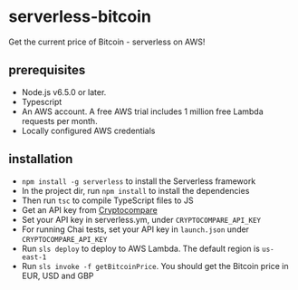 # serverless-bitcoin
Get the current price of Bitcoin - serverless on AWS!

## prerequisites
- Node.js v6.5.0 or later.
- Typescript
- An AWS account. A free AWS trial includes 1 million free Lambda requests per month.
- Locally configured AWS credentials

## installation
- `npm install -g serverless` to install the Serverless framework
- In the project dir, run `npm install` to install the dependencies
- Then run `tsc` to compile TypeScript files to JS
- Get an API key from [Cryptocompare](https://cryptocompare.com/cryptopian/api-keys)
- Set your API key in serverless.ym, under `CRYPTOCOMPARE_API_KEY`
- For running Chai tests, set your API key in `launch.json` under `CRYPTOCOMPARE_API_KEY`
- Run `sls deploy` to deploy to AWS Lambda. The default region is `us-east-1`
- Run `sls invoke -f getBitcoinPrice`. You should get the Bitcoin price in EUR, USD and GBP